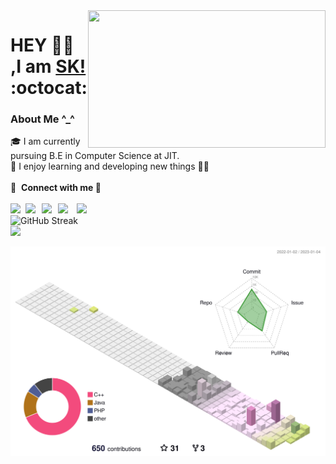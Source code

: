 <img align="right" src="https://user-images.githubusercontent.com/89591339/202778365-9a4b24a4-d4c6-400d-b0ba-2b0c9bcaa467.gif" width="380" height="220" > 

# HEY 👋🏼 ,I am [SK!](https://github.com/SKsaikiran) :octocat:
### About Me  ^_^ 
🎓 I am currently pursuing B.E in Computer Science at JIT. </br> 
 👾 I enjoy learning and developing new things 👨‍💻 </br>
 <br />
 🔗 &nbsp;**Connect with me 🤝** <br /><br />
<a href="https://www.linkedin.com/in/sai-kiran-j-5102371b3/">
  <img align="left" width="24px" src="https://www.vectorlogo.zone/logos/linkedin/linkedin-icon.svg"  target="_blank"/>
</a>
<a href="mailto:saikiranj2002@gmail.com">
  <img align="left" width="26px" src="https://www.vectorlogo.zone/logos/gmail/gmail-icon.svg" />
</a>
<a href="https://devfolio.co/@SaikiranJ">
  <img align="left" width="26px" src="https://cdn1.iconfinder.com/data/icons/logos-and-brands-3/512/84_Dev_logo_logos-512.png" />
</a>
<a href="https://leetcode.com/Sksaikiran/">
  <img align="left" width="30px" src="https://user-images.githubusercontent.com/89591339/208250390-311d9f2b-2bee-4a9c-b65d-cb80eb361e8b.png" />
</a>
<img src="https://user-images.githubusercontent.com/73097560/115834477-dbab4500-a447-11eb-908a-139a6edaec5c.gif">
<br />
![GitHub Streak](https://github-readme-streak-stats.herokuapp.com/?user=SKsaikiran&theme=dark-smoky)
<br/>
<img src="https://user-images.githubusercontent.com/73097560/115834477-dbab4500-a447-11eb-908a-139a6edaec5c.gif">
<br />

![](./profile-3d-contrib/profile-south-season-animate.svg)
